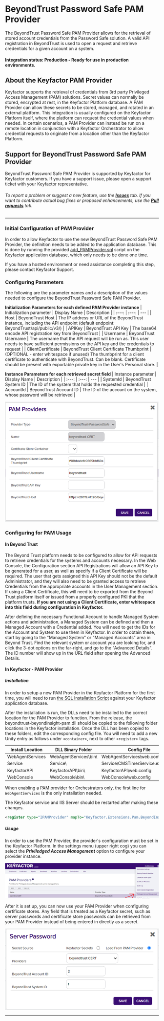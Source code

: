 # BeyondTrust Password Safe PAM Provider

The BeyondTrust Password Safe PAM Provider allows for the retrieval of stored account credentials from the Password Safe solution. A valid API registration in BeyondTrust is used to open a request and retrieve credentials for a given account on a system.

#### Integration status: Production - Ready for use in production environments.

## About the Keyfactor PAM Provider

Keyfactor supports the retrieval of credentials from 3rd party Privileged Access Management (PAM) solutions. Secret values can normally be stored, encrypted at rest, in the Keyfactor Platform database. A PAM Provider can allow these secrets to be stored, managed, and rotated in an external platform. This integration is usually configured on the Keyfactor Platform itself, where the platform can request the credential values when needed. In certain scenarios, a PAM Provider can instead be run on a remote location in conjunction with a Keyfactor Orchestrator to allow credential requests to originate from a location other than the Keyfactor Platform.



## Support for BeyondTrust Password Safe PAM Provider

BeyondTrust Password Safe PAM Provider is supported by Keyfactor for Keyfactor customers. If you have a support issue, please open a support ticket with your Keyfactor representative.

###### To report a problem or suggest a new feature, use the **[Issues](../../issues)** tab. If you want to contribute actual bug fixes or proposed enhancements, use the **[Pull requests](../../pulls)** tab.



---






### Initial Configuration of PAM Provider
In order to allow Keyfactor to use the new BeyondTrust Password Safe PAM Provider, the definition needs to be added to the application database.
This is done by running the provided [add_PAMProvider.sql](./add_PAMProvider.sql) script on the Keyfactor application database, which only needs to be done one time.

If you have a hosted environment or need assistance completing this step, please contact Keyfactor Support.

### Configuring Parameters
The following are the parameter names and a description of the values needed to configure the BeyondTrust Password Safe PAM Provider.

__Initialization Parameters for each defined PAM Provider instance__
| Initialization parameter | Display Name | Description |
| :---: | :---: | --- |
| Host | BeyondTrust Host | The IP address or URL of the BeyondTrust instance, including the API endpoint (default endpoint: BeyondTrust/api/public/v3/) |
| APIKey | BeyondTrust API Key | The base64 encode API registration key from BeyondTrust |
| Username | BeyondTrust Username | The username that the API request will be run as. This user needs to have sufficient permissions on the API key and the credentials to request |
| ClientCertificate | BeyondTrust Client Certificate Thumbprint | (OPTIONAL - enter whitespace if unused) The thumbprint for a client certificate to authenticate with BeyondTrust. Can be blank. Certificate should be present with exportable private key in the User's Personal store. |


__Instance Parameters for each retrieved secret field__
| Instance parameter | Display Name | Description |
| :---: | :---: | --- |
| SystemId | BeyondTrust System ID | The ID of the system that holds the requested credential |
| AccountId | BeyondTrust Account ID | The ID of the account on the system, whose password will be retrieved |

![](images/config.png)

### Configuring for PAM Usage
#### In Beyond Trust
The Beyond Trust platform needs to be configured to allow for API requests to retrieve credentials for the systems and accounts necessary.
In the Web Console, the Configuration section API Registrations will allow an API Key to be generated for a user, as well as specify if a Client Certificate will be required.
The user that gets assigned this API Key should not be the default Administrator, and they will also need to be granted access to retrieve Credentials from the appropriate accounts in the User Management section.
If using a Client Certificate, this will need to be exported from the Beyond Trust platform itself or issued from a properly configured PKI that the platform trusts.
__If you are not using a Client Certificate, enter whitespace into this field during configuration in Keyfactor.__

After defining the necessary Functional Account to handle Managed System actions and administration, a Managed System can be defined and then a Managed Account with a Credential added.
You will need to get the IDs for the Account and System to use them in Keyfactor. In order to obtain these, start by going to the "Managed System" or "Managed Accounts" area in Beyond Trust. Find the relevant system or account you are looking for, and click the 3-dot options on the far-right, and go to the "Advanced Details". The ID number will show up in the URL field after opening the Advanced Details.

#### In Keyfactor - PAM Provider
##### Installation
In order to setup a new PAM Provider in the Keyfactor Platform for the first time, you will need to run [the SQL Installation Script](./add_PAMProvider.sql) against your Keyfactor application database.

After the installation is run, the DLLs need to be installed to the correct location for the PAM Provider to function. From the release, the beyondtrust-beyondinsight-pam.dll should be copied to the following folder locations in the Keyfactor installation. Once the DLL has been copied to these folders, edit the corresponding config file. You will need to add a new Unity entry as follows under `<container>`, next to other `<register>` tags.

| Install Location | DLL Binary Folder | Config File |
| --- | --- | --- |
| WebAgentServices | WebAgentServices\bin\ | WebAgentServices\web.config |
| Service | Service\ | Service\CMSTimerService.exe.config |
| KeyfactorAPI | KeyfactorAPI\bin\ | KeyfactorAPI\web.config |
| WebConsole | WebConsole\bin\ | WebConsole\web.config |

When enabling a PAM provider for Orchestrators only, the first line for `WebAgentServices` is the only installation needed.

The Keyfactor service and IIS Server should be restarted after making these changes.

```xml
<register type="IPAMProvider" mapTo="Keyfactor.Extensions.Pam.BeyondInsight.PasswordSafe.PasswordSafePAM, beyondtrust-beyondinsight-pam" name="BeyondTrust-PasswordSafe" />
```




##### Usage
In order to use the PAM Provider, the provider's configuration must be set in the Keyfactor Platform. In the settings menu (upper right cog) you can select the ___Priviledged Access Management___ option to configure your provider instance.

![](images/setting.png)

After it is set up, you can now use your PAM Provider when configuring certificate stores. Any field that is treated as a Keyfactor secret, such as server passwords and certificate store passwords can be retrieved from your PAM Provider instead of being entered in directly as a secret.

![](images/password.png)


---




